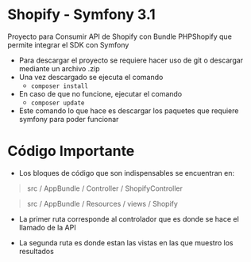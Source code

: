 Shopify - Symfony 3.1
=========
Proyecto para Consumir API de Shopify con Bundle 
PHPShopify que permite integrar el SDK con Symfony

- Para descargar el proyecto se requiere hacer uso de git o 
descargar mediante un archivo .zip
- Una vez descargado se ejecuta el comando 
   - <code>composer install</code>
- En caso de que no funcione, ejecutar el comando
   - <code>composer update</code>
- Este comando lo que hace es descargar los paquetes que
requiere symfony para poder funcionar

Código Importante
== 
- Los bloques de código que son indispensables se encuentran en:
> src / AppBundle / Controller / ShopifyController

> src / AppBundle / Resources / views / Shopify

- La primer ruta corresponde al controlador que es donde se 
hace el llamado de la API

- La segunda ruta es donde estan las vistas en las que
muestro los resultados

